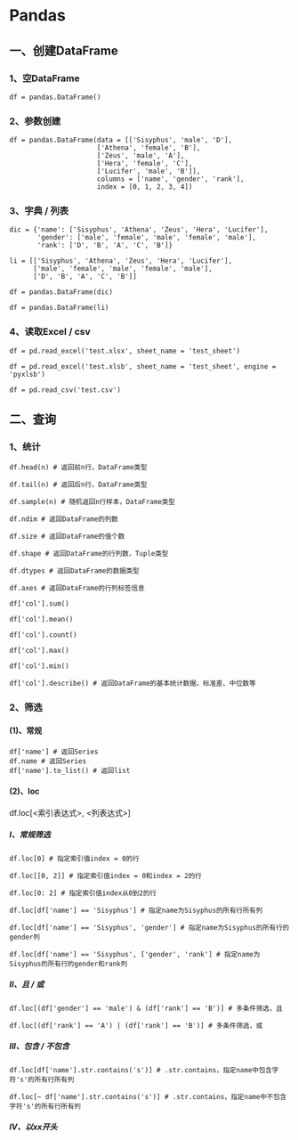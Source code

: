 # Pandas

## 一、创建DataFrame

### 1、空DataFrame

    df = pandas.DataFrame()

### 2、参数创建

    df = pandas.DataFrame(data = [['Sisyphus', 'male', 'D'],
                          ['Athena', 'female', 'B'],
                          ['Zeus', 'male', 'A'],
                          ['Hera', 'female', 'C'],
                          ['Lucifer', 'male', 'B']],
                          columns = ['name', 'gender', 'rank'],
                          index = [0, 1, 2, 3, 4])

### 3、字典 / 列表

    dic = {'name': ['Sisyphus', 'Athena', 'Zeus', 'Hera', 'Lucifer'],
           'gender': ['male', 'female', 'male', 'female', 'male'],
           'rank': ['D', 'B', 'A', 'C', 'B']}

    li = [['Sisyphus', 'Athena', 'Zeus', 'Hera', 'Lucifer'],
          ['male', 'female', 'male', 'female', 'male'],
          ['D', 'B', 'A', 'C', 'B']]
          
    df = pandas.DataFrame(dic)
    
    df = pandas.DataFrame(li)
    
### 4、读取Excel / csv

    df = pd.read_excel('test.xlsx', sheet_name = 'test_sheet')
    
    df = pd.read_excel('test.xlsb', sheet_name = 'test_sheet', engine = 'pyxlsb')
    
    df = pd.read_csv('test.csv')

## 二、查询

### 1、统计

    df.head(n) # 返回前n行，DataFrame类型
    
    df.tail(n) # 返回后n行，DataFrame类型
    
    df.sample(n) # 随机返回n行样本，DataFrame类型
 
    df.ndim # 返回DataFrame的列数
    
    df.size # 返回DataFrame的值个数
    
    df.shape # 返回DataFrame的行列数，Tuple类型
    
    df.dtypes # 返回DataFrame的数据类型
    
    df.axes # 返回DataFrame的行列标签信息
 
    df['col'].sum()
    
    df['col'].mean()
    
    df['col'].count()
    
    df['col'].max()
    
    df['col'].min()
    
    df['col'].describe() # 返回DataFrame的基本统计数据，标准差、中位数等

### 2、筛选

#### (1)、常规

    df['name'] # 返回Series
    df.name # 返回Series
    df['name'].to_list() # 返回list

#### (2)、loc

df.loc[<索引表达式>, <列表达式>]

##### I、常规筛选

    df.loc[0] # 指定索引值index = 0的行
    
    df.loc[[0, 2]] # 指定索引值index = 0和index = 2的行
    
    df.loc[0: 2] # 指定索引值index从0到2的行

    df.loc[df['name'] == 'Sisyphus'] # 指定name为Sisyphus的所有行所有列
    
    df.loc[df['name'] == 'Sisyphus', 'gender'] # 指定name为Sisyphus的所有行的gender列
    
    df.loc[df['name'] == 'Sisyphus', ['gender', 'rank'] # 指定name为Sisyphus的所有行的gender和rank列

##### II、且 / 或

    df.loc[(df['gender'] == 'male') & (df['rank'] == 'B')] # 多条件筛选，且

    df.loc[(df['rank'] == 'A') | (df['rank'] == 'B')] # 多条件筛选，或

##### III、包含 / 不包含

    df.loc[df['name'].str.contains('s')] # .str.contains，指定name中包含字符's'的所有行所有列

    df.loc[~ df['name'].str.contains('s')] # .str.contains，指定name中不包含字符's'的所有行所有列

##### IV、以xx开头

